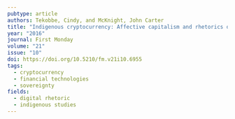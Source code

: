 ```yaml
---
pubtype: article
authors: Tekobbe, Cindy, and McKnight, John Carter
title: "Indigenous cryptocurrency: Affective capitalism and rhetorics of sovereignty"
year: "2016"
journal: First Monday
volume: "21"
issue: "10"
doi: https://doi.org/10.5210/fm.v21i10.6955
tags:
  - cryptocurrency
  - financial technologies
  - sovereignty
fields:
  - digital rhetoric
  - indigenous studies
---
```

